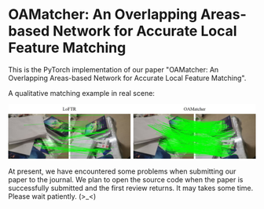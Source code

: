 # OAMatcher: An Overlapping Areas-based Network for Accurate Local Feature Matching
This is the PyTorch implementation of our paper "OAMatcher: An Overlapping Areas-based Network for Accurate Local Feature Matching".


A qualitative matching example in real scene:

![real_scene](https://github.com/DK-HU/OAMatcher/blob/main/asset/real_scene.jpg)


At present, we have encountered some problems when submitting our paper to the journal. We plan to open the source code when the paper is successfully submitted and the first review returns. It may takes some time. Please wait patiently. (>_<)
